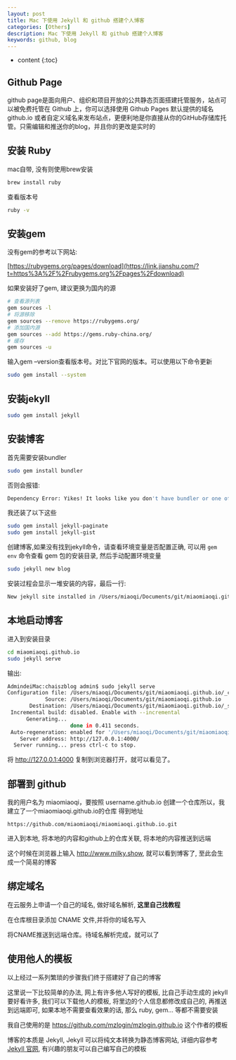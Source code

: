 ```yaml
---
layout: post
title: Mac 下使用 Jekyll 和 github 搭建个人博客
categories: [Others]
description: Mac 下使用 Jekyll 和 github 搭建个人博客
keywords: github, blog
---
```


* content
{:toc}


## Github Page

github page是面向用户、组织和项目开放的公共静态页面搭建托管服务，站点可以被免费托管在 Github 上，你可以选择使用 Github Pages 默认提供的域名 github.io 或者自定义域名来发布站点，更便利地是你直接从你的GitHub存储库托管。只需编辑和推送你的blog，并且你的更改是实时的

## 安装 Ruby

mac自带, 没有则使用brew安装

```bash
brew install ruby
```

查看版本号

```bash
ruby -v
```

## 安装gem

没有gem的参考以下网站:

[https://rubygems.org/pages/download](https://link.jianshu.com/?t=https%3A%2F%2Frubygems.org%2Fpages%2Fdownload)

如果安装好了gem, 建议更换为国内的源

```bash
# 查看源列表
gem sources -l
# 将源移除
gem sources --remove https://rubygems.org/
# 添加国内源
gem sources --add https://gems.ruby-china.org/
# 缓存
gem sources -u
```

输入gem –version查看版本号。对比下官网的版本。可以使用以下命令更新

```bash
sudo gem install --system
```

## 安装jekyll

```bash
sudo gem install jekyll
```

## 安装博客

首先需要安装bundler

```bash
sudo gem install bundler
```

否则会报错:

```bash
Dependency Error: Yikes! It looks like you don't have bundler or one of its dependencies installed
```

我还装了以下这些

```bash
sudo gem install jekyll-paginate
sudo gem install jekyll-gist
```

创建博客,如果没有找到jekyll命令，请查看环境变量是否配置正确, 可以用 `gem env` 命令查看 gem 包的安装目录, 然后手动配置环境变量

```bash
sudo jekyll new blog
```

安装过程会显示一堆安装的内容，最后一行:

```bash
New jekyll site installed in /Users/miaoqi/Documents/git/miaomiaoqi.github.io
```

## 本地启动博客

进入到安装目录

```bash
cd miaomiaoqi.github.io
sudo jekyll serve
```

输出:

```bash
AdmindeiMac:chaiszblog admin$ sudo jekyll serve
Configuration file: /Users/miaoqi/Documents/git/miaomiaoqi.github.io/_config.yml
            Source: /Users/miaoqi/Documents/git/miaomiaoqi.github.io
       Destination: /Users/miaoqi/Documents/git/miaomiaoqi.github.io/_site
 Incremental build: disabled. Enable with --incremental
      Generating... 
                    done in 0.411 seconds.
 Auto-regeneration: enabled for '/Users/miaoqi/Documents/git/miaomiaoqi.github.io'
    Server address: http://127.0.0.1:4000/
  Server running... press ctrl-c to stop.
```

将 http://127.0.0.1:4000 复制到浏览器打开，就可以看见了。

## 部署到 github

我的用户名为 miaomiaoqi，要按照 username.github.io 创建一个仓库所以，我建立了一个miaomiaoqi.github.io的仓库
得到地址

```http
https://github.com/miaomiaoqi/miaomiaoqi.github.io.git
```

进入到本地, 将本地的内容和github上的仓库关联, 将本地的内容推送到远端

这个时候在浏览器上输入 http://www.milky.show, 就可以看到博客了, 至此会生成一个简易的博客

## 绑定域名

在云服务上申请一个自己的域名, 做好域名解析, **这里自己找教程**

在仓库根目录添加 CNAME 文件,并将你的域名写入

将CNAME推送到远端仓库。待域名解析完成，就可以了



## 使用他人的模板

以上经过一系列繁琐的步骤我们终于搭建好了自己的博客

这里说一下比较简单的办法, 网上有许多他人写好的模板, 比自己手动生成的 jekyll 要好看许多, 我们可以下载他人的模板, 将里边的个人信息都修改成自己的, 再推送到远端即可, 如果本地不需要查看效果的话, 那么 ruby, gem... 等都不需要安装

我自己使用的是 https://github.com/mzlogin/mzlogin.github.io 这个作者的模板

博客的本质是 Jekyll, Jekyll 可以将纯文本转换为静态博客网站, 详细内容参考 [Jekyll 官网](http://jekyllcn.com/), 有兴趣的朋友可以自己编写自己的模板